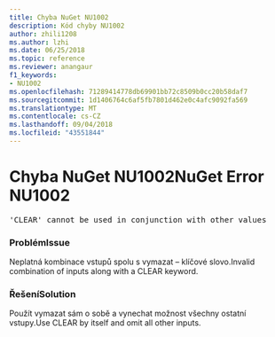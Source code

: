 ```yaml
---
title: Chyba NuGet NU1002
description: Kód chyby NU1002
author: zhili1208
ms.author: lzhi
ms.date: 06/25/2018
ms.topic: reference
ms.reviewer: anangaur
f1_keywords:
- NU1002
ms.openlocfilehash: 71289414778db69901bb72c8509b0cc20b58daf7
ms.sourcegitcommit: 1d1406764c6af5fb7801d462e0c4afc9092fa569
ms.translationtype: MT
ms.contentlocale: cs-CZ
ms.lasthandoff: 09/04/2018
ms.locfileid: "43551844"
---
```

# <a name="nuget-error-nu1002"></a><span data-ttu-id="be318-103">Chyba NuGet NU1002</span><span class="sxs-lookup"><span data-stu-id="be318-103">NuGet Error NU1002</span></span>

<pre>'CLEAR' cannot be used in conjunction with other values</pre>

### <a name="issue"></a><span data-ttu-id="be318-104">Problém</span><span class="sxs-lookup"><span data-stu-id="be318-104">Issue</span></span>
<span data-ttu-id="be318-105">Neplatná kombinace vstupů spolu s vymazat – klíčové slovo.</span><span class="sxs-lookup"><span data-stu-id="be318-105">Invalid combination of inputs along with a CLEAR keyword.</span></span>

### <a name="solution"></a><span data-ttu-id="be318-106">Řešení</span><span class="sxs-lookup"><span data-stu-id="be318-106">Solution</span></span>
<span data-ttu-id="be318-107">Použít vymazat sám o sobě a vynechat možnost všechny ostatní vstupy.</span><span class="sxs-lookup"><span data-stu-id="be318-107">Use CLEAR by itself and omit all other inputs.</span></span>